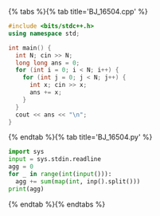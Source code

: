 {% tabs %}{% tab title='BJ_16504.cpp' %}

```cpp
#include <bits/stdc++.h>
using namespace std;

int main() {
  int N; cin >> N;
  long long ans = 0;
  for (int i = 0; i < N; i++) {
    for (int j = 0; j < N; j++) {
      int x; cin >> x;
      ans += x;
    }
  }
  cout << ans << "\n";
}
```

{% endtab %}{% tab title='BJ_16504.py' %}

```py
import sys
input = sys.stdin.readline
agg = 0
for _ in range(int(input())):
  agg += sum(map(int, inp().split()))
print(agg)
```

{% endtab %}{% endtabs %}
